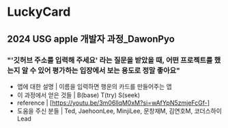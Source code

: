 # LuckyCard
## 2024 USG apple 개발자 과정_DawonPyo
### "'깃허브 주소를 입력해 주세요' 라는 질문을 받았을 때, 어떤 프로젝트를 했는지 알 수 있어 평가하는 입장에서 보는 용도로 정말 좋아요"
- 앱에 대한 설명 | 이름을 입력하면 행운의 카드를 만들어주는 앱
- 이 과정에서 얻은 것들 | B(base) T(try) S(seek)
- reference | [https://youtu.be/3m06llqM0xM?si=wAfYpN5zmjeFcGf-]
- 도움을 주신 분들 | Ted, JaehoonLee, MinjiLee, 문창재M, 김연호M, 코더스하이Lead
